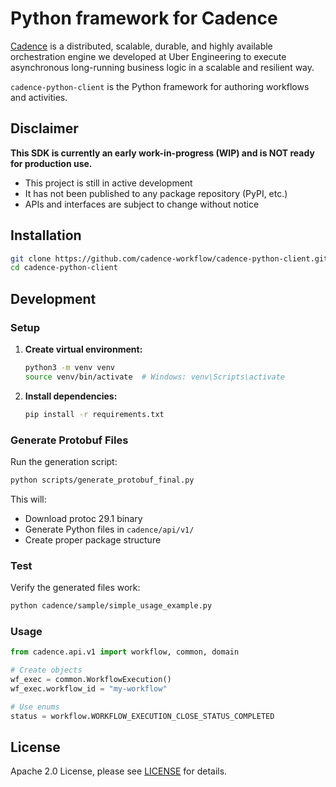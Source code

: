 # Python framework for Cadence

[Cadence](https://github.com/uber/cadence) is a distributed, scalable, durable, and highly available orchestration engine we developed at Uber Engineering to execute asynchronous long-running business logic in a scalable and resilient way.

`cadence-python-client` is the Python framework for authoring workflows and activities.

## Disclaimer
**This SDK is currently an early work-in-progress (WIP) and is NOT ready for production use.**

- This project is still in active development
- It has not been published to any package repository (PyPI, etc.)
- APIs and interfaces are subject to change without notice

## Installation

```bash
git clone https://github.com/cadence-workflow/cadence-python-client.git
cd cadence-python-client
```

## Development

### Setup

1. **Create virtual environment:**
   ```bash
   python3 -m venv venv
   source venv/bin/activate  # Windows: venv\Scripts\activate
   ```

2. **Install dependencies:**
   ```bash
   pip install -r requirements.txt
   ```

### Generate Protobuf Files

Run the generation script:
```bash
python scripts/generate_protobuf_final.py
```

This will:
- Download protoc 29.1 binary
- Generate Python files in `cadence/api/v1/`
- Create proper package structure

### Test

Verify the generated files work:
```bash
python cadence/sample/simple_usage_example.py
```

### Usage

```python
from cadence.api.v1 import workflow, common, domain

# Create objects
wf_exec = common.WorkflowExecution()
wf_exec.workflow_id = "my-workflow"

# Use enums
status = workflow.WORKFLOW_EXECUTION_CLOSE_STATUS_COMPLETED
```

## License

Apache 2.0 License, please see [LICENSE](LICENSE) for details.

